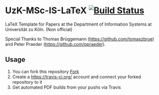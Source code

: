 UzK-MSc-IS-LaTeX [![Build Status](https://travis-ci.org/pdiegmann/uzk-msc-is-latex.svg?branch=master)](https://travis-ci.org/pdiegmann/uzk-msc-is-latex)
=========

LaTeX Template for Papers at the Department of Information Systems at Universität zu Köln. (Non official)

Special Thanks to Thomas Brüggemann (https://github.com/tomaszbrue) and Peter Praeder (https://github.com/ppraeder).


## Usage

1. You can fork this repository <a class="github-button" href="https://github.com/pdiegmann/uzk-msc-is-latex/fork" data-icon="octicon-git-branch" data-style="mega" aria-label="Fork pdiegmann/uzk-msc-is-latex on GitHub">Fork</a>
2. Create a https://travis-ci.org/ account and connect your forked repository to it
3. Get automated PDF builds from your pushs via Travis 

<!-- Place this tag right after the last button or just before your close body tag. -->
<script async defer id="github-bjs" src="https://buttons.github.io/buttons.js"></script>
